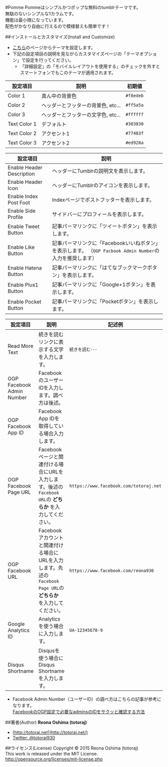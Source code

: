 #Pomme
Pommeはシンプルかつポップな無料のtumblrテーマです。  
無駄のないシンプルな1カラムです。  
機能は最小限になっています。  
配色がかなり自由に行えるので模様替えも簡単です！


##インストールとカスタマイズ(Install and Customize)
* [こちら](https://www.tumblr.com/theme/)のページからテーマを設定します。
* 下記の設定項目の説明を見ながらカスタマイズページの「テーマオプション」で設定を行ってください。
	* 「詳細設定」の「モバイルレイアウトを使用する」のチェックを外すとスマートフォンでもこのテーマが適用されます。

|設定項目|説明|初期値|
|-------|-------|-------|
|Color 1|真ん中の背景色|`#f8edeb`|
|Color 2|ヘッダーとフッターの背景色, etc...|`#ff5a5a`|
|Color 3|ヘッダーとフッターの文字色, etc...|`#ffffff`|
|Text Color 1|デフォルト|`#303030`|
|Text Color 2|アクセント1|`#77483f`|
|Text Color 3|アクセント2|`#ed928a`|

|設定項目|説明|
|-------|-------|
|Enable Header Description|ヘッダーにTumblrの説明文を表示します。|
|Enable Header Icon|ヘッダーにTumblrのアイコンを表示します。|
|Enable Index Post Foot|Indexページでポストフッターを表示します。|
|Enable Side Profile|サイドバーにプロフィールを表示します。|
|Enable Tweet Button|記事パーマリンクに「ツイートボタン」を表示します。|
|Enable Like Button|記事パーマリンクに「Facebookいいねボタン」を表示します。 （`OGP Facbook Admin Number`の入力を推奨します）|
|Enable Hatena Button|記事パーマリンクに「はてなブックマークボタン」を表示します。|
|Enable Plus1 Button|記事パーマリンクに「Google+1ボタン」を表示します。|
|Enable Pocket Button|記事パーマリンクに「Pocketボタン」を表示します。|

|設定項目|説明|記述例|
|-------|-------|-------|
|Read More Text|続きを読むリンクに表示する文字を入力します。|`続きを読む･･･`|
|OGP Facebook Admin Number|FacebookのユーザーIDを入力します。調べ方は後述。||
|OGP Facebook App ID|Facebook App IDを取得している場合入力します。||
|OGP Facebook Page URL|Facebookページと関連付ける場合にURLを入力します。後述の`Facebook URL`の **どちらか** を入力してください。|`https://www.facebook.com/totoraj.net`|
|OGP Facebook URL|Facebookアカウントと関連付ける場合にURLを入力します。先述の`Facebook Page URL`の **どちらか** を入力してください。|`https://www.facebook.com/reona930`|
|Google Analytics ID|Analyticsを使う場合に入力します。|`UA-12345678-9`|
|Disqus Shortname|Disqusを使う場合にDisqus Shortnameを入力します。||

* Facebook Admin Number（ユーザーID）の調べ方はこちらの記事が参考になります。  
[FacebookのOGP設定で必要なadminsのIDをサクッと確認する方法](http://jmatsuzaki.com/archives/12666)


##著者(Author)
**Reona Oshima (totoraj)**
* [http://totoraj.net](http://totoraj.net/)
* [Twitter: @totoraj930](https://twitter.com/totoraj930/)


##ライセンス(License)
Copyright &copy; 2015 Reona Oshima (totoraj)  
This work is released  under the MIT License.  
<http://opensource.org/licenses/mit-license.php>


